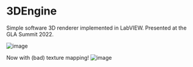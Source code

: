 # 3DEngine
Simple software 3D renderer implemented in LabVIEW. Presented at the GLA Summit 2022.

![image](https://user-images.githubusercontent.com/7802334/200083704-a773d4ea-ddff-4bd5-aed9-a30a2e104258.png)

Now with (bad) texture mapping!
![image](https://user-images.githubusercontent.com/7802334/213888444-d209acfb-68c9-4c8e-ae1d-59b6e89b227d.png)

